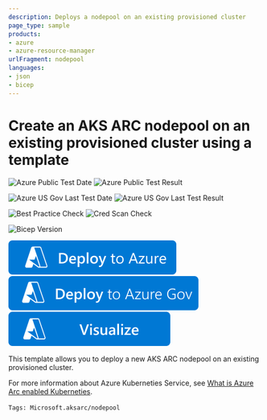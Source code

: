 ```yaml
---
description: Deploys a nodepool on an existing provisioned cluster
page_type: sample
products:
- azure
- azure-resource-manager
urlFragment: nodepool
languages:
- json
- bicep
---
```

# Create an AKS ARC nodepool on an existing provisioned cluster using a template

![Azure Public Test Date](https://azurequickstartsservice.blob.core.windows.net/badges/quickstarts/microsoft.aksarc/nodepool/PublicLastTestDate.svg)
![Azure Public Test Result](https://azurequickstartsservice.blob.core.windows.net/badges/quickstarts/microsoft.aksarc/nodepool/PublicDeployment.svg)

![Azure US Gov Last Test Date](https://azurequickstartsservice.blob.core.windows.net/badges/quickstarts/microsoft.aksarc/nodepool/FairfaxLastTestDate.svg)
![Azure US Gov Last Test Result](https://azurequickstartsservice.blob.core.windows.net/badges/quickstarts/microsoft.aksarc/nodepool/FairfaxDeployment.svg)

![Best Practice Check](https://azurequickstartsservice.blob.core.windows.net/badges/quickstarts/microsoft.aksarc/nodepool/BestPracticeResult.svg)
![Cred Scan Check](https://azurequickstartsservice.blob.core.windows.net/badges/quickstarts/microsoft.aksarc/nodepool/CredScanResult.svg)

![Bicep Version](https://azurequickstartsservice.blob.core.windows.net/badges/quickstarts/microsoft.aksarc/nodepool/BicepVersion.svg)

[![Deploy To Azure](https://raw.githubusercontent.com/Azure/azure-quickstart-templates/master/1-CONTRIBUTION-GUIDE/images/deploytoazure.svg?sanitize=true)](https://portal.azure.com/#create/Microsoft.Template/uri/https%3A%2F%2Fraw.githubusercontent.com%2FAzure%2Fazure-quickstart-templates%2Fmaster%2Fquickstarts%2Fmicrosoft.aksarc%2Fnodepool%2Fazuredeploy.json)
[![Deploy To Azure US Gov](https://raw.githubusercontent.com/Azure/azure-quickstart-templates/master/1-CONTRIBUTION-GUIDE/images/deploytoazuregov.svg?sanitize=true)](https://portal.azure.us/#create/Microsoft.Template/uri/https%3A%2F%2Fraw.githubusercontent.com%2FAzure%2Fazure-quickstart-templates%2Fmaster%2Fquickstarts%2Fmicrosoft.aksarc%2Fnodepool%2Fazuredeploy.json)
[![Visualize](https://raw.githubusercontent.com/Azure/azure-quickstart-templates/master/1-CONTRIBUTION-GUIDE/images/visualizebutton.svg?sanitize=true)](http://armviz.io/#/?load=https%3A%2F%2Fraw.githubusercontent.com%2FAzure%2Fazure-quickstart-templates%2Fmaster%2Fquickstarts%2Fmicrosoft.aksarc%2Fnodepool%2Fazuredeploy.json)

This template allows you to deploy a new AKS ARC nodepool on an existing provisioned cluster.

For more information about Azure Kuberneties Service, see [What is Azure Arc enabled Kuberneties](https://learn.microsoft.com/en-us/azure/azure-arc/kubernetes/overview).

`Tags: Microsoft.aksarc/nodepool`
